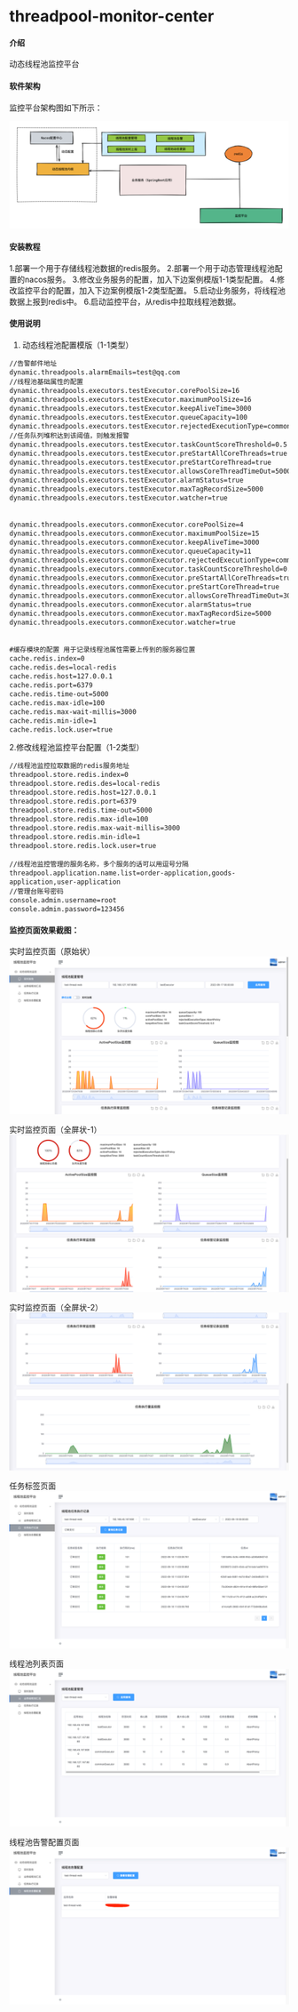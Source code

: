 # threadpool-monitor-center

#### 介绍
动态线程池监控平台

#### 软件架构
监控平台架构图如下所示：

![监控平台架构图](image.png)


#### 安装教程
1.部署一个用于存储线程池数据的redis服务。
2.部署一个用于动态管理线程池配置的nacos服务。
3.修改业务服务的配置，加入下边案例模版1-1类型配置。
4.修改监控平台的配置，加入下边案例模版1-2类型配置。
5.启动业务服务，将线程池数据上报到redis中。
6.启动监控平台，从redis中拉取线程池数据。

#### 使用说明

1.  动态线程池配置模版（1-1类型）

```
//告警邮件地址
dynamic.threadpools.alarmEmails=test@qq.com
//线程池基础属性的配置
dynamic.threadpools.executors.testExecutor.corePoolSize=16
dynamic.threadpools.executors.testExecutor.maximumPoolSize=16
dynamic.threadpools.executors.testExecutor.keepAliveTime=3000
dynamic.threadpools.executors.testExecutor.queueCapacity=100
dynamic.threadpools.executors.testExecutor.rejectedExecutionType=commonReject
//任务队列堆积达到该阈值，则触发报警
dynamic.threadpools.executors.testExecutor.taskCountScoreThreshold=0.5
dynamic.threadpools.executors.testExecutor.preStartAllCoreThreads=true
dynamic.threadpools.executors.testExecutor.preStartCoreThread=true
dynamic.threadpools.executors.testExecutor.allowsCoreThreadTimeOut=5000
dynamic.threadpools.executors.testExecutor.alarmStatus=true
dynamic.threadpools.executors.testExecutor.maxTagRecordSize=5000
dynamic.threadpools.executors.testExecutor.watcher=true


dynamic.threadpools.executors.commonExecutor.corePoolSize=4
dynamic.threadpools.executors.commonExecutor.maximumPoolSize=15
dynamic.threadpools.executors.commonExecutor.keepAliveTime=3000
dynamic.threadpools.executors.commonExecutor.queueCapacity=11
dynamic.threadpools.executors.commonExecutor.rejectedExecutionType=commonReject
dynamic.threadpools.executors.commonExecutor.taskCountScoreThreshold=0.9
dynamic.threadpools.executors.commonExecutor.preStartAllCoreThreads=true
dynamic.threadpools.executors.commonExecutor.preStartCoreThread=true
dynamic.threadpools.executors.commonExecutor.allowsCoreThreadTimeOut=3000
dynamic.threadpools.executors.commonExecutor.alarmStatus=true
dynamic.threadpools.executors.commonExecutor.maxTagRecordSize=5000
dynamic.threadpools.executors.commonExecutor.watcher=true


#缓存模块的配置 用于记录线程池属性需要上传到的服务器位置
cache.redis.index=0
cache.redis.des=local-redis
cache.redis.host=127.0.0.1
cache.redis.port=6379
cache.redis.time-out=5000
cache.redis.max-idle=100
cache.redis.max-wait-millis=3000
cache.redis.min-idle=1
cache.redis.lock.user=true

```

2.修改线程池监控平台配置（1-2类型）

```
//线程池监控拉取数据的redis服务地址
threadpool.store.redis.index=0
threadpool.store.redis.des=local-redis
threadpool.store.redis.host=127.0.0.1
threadpool.store.redis.port=6379
threadpool.store.redis.time-out=5000
threadpool.store.redis.max-idle=100
threadpool.store.redis.max-wait-millis=3000
threadpool.store.redis.min-idle=1
threadpool.store.redis.lock.user=true

//线程池监控管理的服务名称，多个服务的话可以用逗号分隔
threadpool.application.name.list=order-application,goods-application,user-application
//管理台账号密码
console.admin.username=root
console.admin.password=123456

```

#### 监控页面效果截图：

实时监控页面（原始状）
![输入图片说明](image2.png)

实时监控页面（全屏状-1）
![输入图片说明](image3.png)

实时监控页面（全屏状-2）
![输入图片说明](image4.png)

任务标签页面
![输入图片说明](image5.png)

线程池列表页面
![输入图片说明](image6.png)


线程池告警配置页面
![输入图片说明](image7.png)

